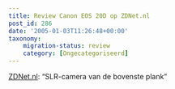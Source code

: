 ```yaml
---
title: Review Canon EOS 20D op ZDNet.nl
post_id: 286
date: '2005-01-03T11:26:48+00:00'
taxonomy:
    migration-status: review
    category: [Ongecategoriseerd]
---
```

[ZDNet.nl](http://www.zdnet.nl/reviews.cfm?id=41840): “SLR-camera van de bovenste plank”